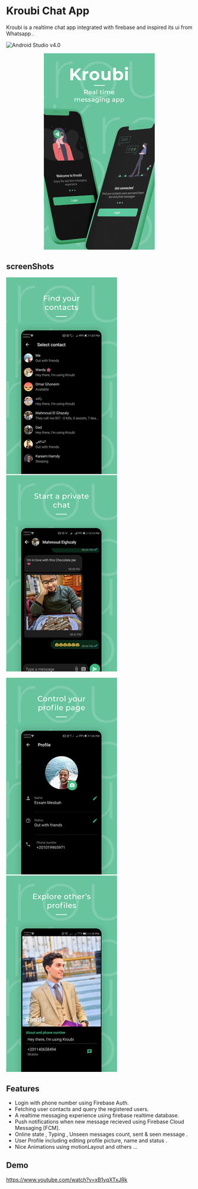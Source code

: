 # Kroubi Chat App 
Kroubi is a realtime chat app integrated with firebase and inspired its ui from Whatsapp . 

![Android Studio v4.0](https://img.shields.io/badge/Android%20Studio-v4.1.1-green)

<p align="center">
<img src="screenshots/intro.png" width=300>
</p>

## screenShots 
<img src="screenshots/contacts.png" width=300> <img src="screenshots/chat.png" width=300>

<img src="screenshots/profile.png" width=300> <img src="screenshots/other.png" width=300>

## Features
* Login with phone number using Firebase Auth.
* Fetching user contacts and query the registered users.
* A realtime messaging experience using firebase realtime database.
* Push notifications when new message recieved using Firebase Cloud Messaging [FCM].
* Online state , Typing , Unseen messages count, sent & seen message .
* User Profile including editing profile picture, name and status .
* Nice Animations using motionLayout and others ...  

## Demo 
https://www.youtube.com/watch?v=xB1yqXTxJRk


